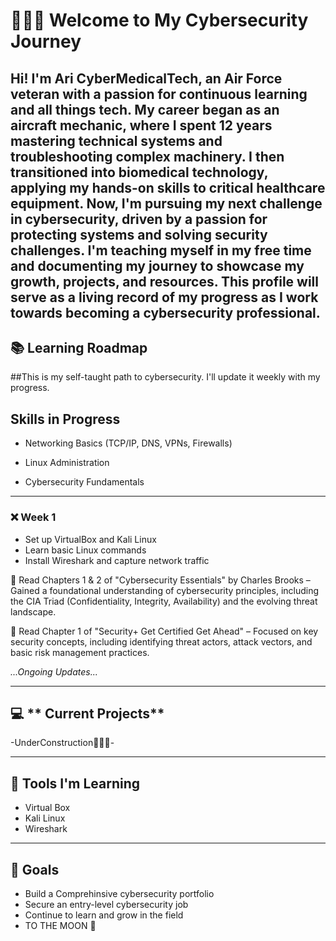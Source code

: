 # 👨🏾‍💻 Welcome to My Cybersecurity Journey

Hi! I'm Ari CyberMedicalTech, an Air Force veteran with a passion for continuous learning and all things tech. My career began as an aircraft mechanic, where I spent 12 years mastering technical systems and troubleshooting complex machinery. I then transitioned into biomedical technology, applying my hands-on skills to critical healthcare equipment. Now, I'm pursuing my next challenge in cybersecurity, driven by a passion for protecting systems and solving security challenges.
I'm teaching myself in my free time and documenting my journey to showcase my growth, projects, and resources. This profile will serve as a living record of my progress as I work towards becoming a cybersecurity professional.
---

## 📚 **Learning Roadmap** 
##This is my self-taught path to cybersecurity. I'll update it weekly with my progress.

## Skills in Progress

- Networking Basics (TCP/IP, DNS, VPNs, Firewalls)

- Linux Administration

- Cybersecurity Fundamentals

---

### ❌ **Week 1**
- Set up VirtualBox and Kali Linux
- Learn basic Linux commands
- Install Wireshark and capture network traffic

📖 Read Chapters 1 & 2 of "Cybersecurity Essentials" by Charles Brooks – Gained a foundational understanding of cybersecurity principles, including the CIA Triad (Confidentiality, Integrity, Availability) and the evolving threat landscape.

📖 Read Chapter 1 of "Security+ Get Certified Get Ahead" – Focused on key security concepts, including identifying threat actors, attack vectors, and basic risk management practices.

*...Ongoing Updates...*

---

## 💻 ** Current Projects**
 -UnderConstruction👷🏾‍♂️-

---

## 🔐 **Tools I'm Learning**
- Virtual Box
- Kali Linux
- Wireshark

---

## 🎯 **Goals**
- Build a Comprehinsive cybersecurity portfolio
- Secure an entry-level cybersecurity job
- Continue to learn and grow in the field
- TO THE MOON 🚀
